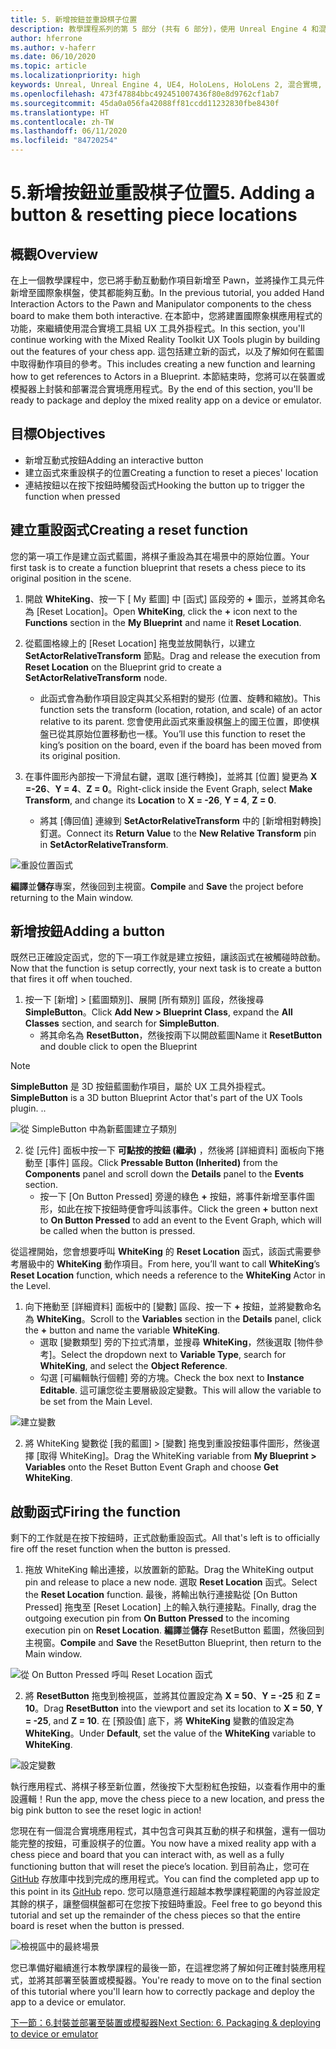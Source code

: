```yaml
---
title: 5. 新增按鈕並重設棋子位置
description: 教學課程系列的第 5 部分 (共有 6 部分)，使用 Unreal Engine 4 和混合實境工具組 UX 工具外掛程式來建置簡單的國際象棋應用程式
author: hferrone
ms.author: v-haferr
ms.date: 06/10/2020
ms.topic: article
ms.localizationpriority: high
keywords: Unreal, Unreal Engine 4, UE4, HoloLens, HoloLens 2, 混合實境, 教學課程, 開始使用, mrtk, uxt, UX 工具, 文件
ms.openlocfilehash: 473f47884bbc492451007436f80e8d9762cf1ab7
ms.sourcegitcommit: 45da0a056fa42088ff81ccdd11232830fbe8430f
ms.translationtype: HT
ms.contentlocale: zh-TW
ms.lasthandoff: 06/11/2020
ms.locfileid: "84720254"
---
```

# <a name="5-adding-a-button--resetting-piece-locations"></a><span data-ttu-id="b38b3-104">5.新增按鈕並重設棋子位置</span><span class="sxs-lookup"><span data-stu-id="b38b3-104">5. Adding a button & resetting piece locations</span></span>


## <a name="overview"></a><span data-ttu-id="b38b3-105">概觀</span><span class="sxs-lookup"><span data-stu-id="b38b3-105">Overview</span></span>

<span data-ttu-id="b38b3-106">在上一個教學課程中，您已將手動互動動作項目新增至 Pawn，並將操作工具元件新增至國際象棋盤，使其都能夠互動。</span><span class="sxs-lookup"><span data-stu-id="b38b3-106">In the previous tutorial, you added Hand Interaction Actors to the Pawn and Manipulator components to the chess board to make them both interactive.</span></span> <span data-ttu-id="b38b3-107">在本節中，您將建置國際象棋應用程式的功能，來繼續使用混合實境工具組 UX 工具外掛程式。</span><span class="sxs-lookup"><span data-stu-id="b38b3-107">In this section, you'll continue working with the Mixed Reality Toolkit UX Tools plugin by building out the features of your chess app.</span></span> <span data-ttu-id="b38b3-108">這包括建立新的函式，以及了解如何在藍圖中取得動作項目的參考。</span><span class="sxs-lookup"><span data-stu-id="b38b3-108">This includes creating a new function and learning how to get references to Actors in a Blueprint.</span></span> <span data-ttu-id="b38b3-109">本節結束時，您將可以在裝置或模擬器上封裝和部署混合實境應用程式。</span><span class="sxs-lookup"><span data-stu-id="b38b3-109">By the end of this section, you'll be ready to package and deploy the mixed reality app on a device or emulator.</span></span>

## <a name="objectives"></a><span data-ttu-id="b38b3-110">目標</span><span class="sxs-lookup"><span data-stu-id="b38b3-110">Objectives</span></span>

* <span data-ttu-id="b38b3-111">新增互動式按鈕</span><span class="sxs-lookup"><span data-stu-id="b38b3-111">Adding an interactive button</span></span>
* <span data-ttu-id="b38b3-112">建立函式來重設棋子的位置</span><span class="sxs-lookup"><span data-stu-id="b38b3-112">Creating a function to reset a pieces' location</span></span>
* <span data-ttu-id="b38b3-113">連結按鈕以在按下按鈕時觸發函式</span><span class="sxs-lookup"><span data-stu-id="b38b3-113">Hooking the button up to trigger the function when pressed</span></span>

## <a name="creating-a-reset-function"></a><span data-ttu-id="b38b3-114">建立重設函式</span><span class="sxs-lookup"><span data-stu-id="b38b3-114">Creating a reset function</span></span>
<span data-ttu-id="b38b3-115">您的第一項工作是建立函式藍圖，將棋子重設為其在場景中的原始位置。</span><span class="sxs-lookup"><span data-stu-id="b38b3-115">Your first task is to create a function blueprint that resets a chess piece to its original position in the scene.</span></span> 

1.  <span data-ttu-id="b38b3-116">開啟 **WhiteKing**、按一下 [ My 藍圖] 中 [函式] 區段旁的 **+** 圖示，並將其命名為 [Reset Location]。</span><span class="sxs-lookup"><span data-stu-id="b38b3-116">Open **WhiteKing**, click the **+** icon next to the **Functions** section in the **My Blueprint** and name it **Reset Location**.</span></span> 

2.  <span data-ttu-id="b38b3-117">從藍圖格線上的 [Reset Location] 拖曳並放開執行，以建立 **SetActorRelativeTransform** 節點。</span><span class="sxs-lookup"><span data-stu-id="b38b3-117">Drag and release the execution from **Reset Location** on the Blueprint grid to create a **SetActorRelativeTransform** node.</span></span> 
    * <span data-ttu-id="b38b3-118">此函式會為動作項目設定與其父系相對的變形 (位置、旋轉和縮放)。</span><span class="sxs-lookup"><span data-stu-id="b38b3-118">This function sets the transform (location, rotation, and scale) of an actor relative to its parent.</span></span> <span data-ttu-id="b38b3-119">您會使用此函式來重設棋盤上的國王位置，即使棋盤已從其原始位置移動也一樣。</span><span class="sxs-lookup"><span data-stu-id="b38b3-119">You’ll use this function to reset the king’s position on the board, even if the board has been moved from its original position.</span></span> 
    
3. <span data-ttu-id="b38b3-120">在事件圖形內部按一下滑鼠右鍵，選取 [進行轉換]，並將其 [位置] 變更為 **X =-26**、**Y = 4**、**Z = 0**。</span><span class="sxs-lookup"><span data-stu-id="b38b3-120">Right-click inside the Event Graph, select **Make Transform**, and change its **Location** to **X = -26**, **Y = 4**, **Z = 0**.</span></span>
    * <span data-ttu-id="b38b3-121">將其 [傳回值] 連線到 **SetActorRelativeTransform** 中的 [新增相對轉換] 釘選。</span><span class="sxs-lookup"><span data-stu-id="b38b3-121">Connect its **Return Value** to the **New Relative Transform** pin in **SetActorRelativeTransform**.</span></span> 

![重設位置函式](images/unreal-uxt/5-function.PNG)

<span data-ttu-id="b38b3-123">**編譯**並**儲存**專案，然後回到主視窗。</span><span class="sxs-lookup"><span data-stu-id="b38b3-123">**Compile** and **Save** the project before returning to the Main window.</span></span> 


## <a name="adding-a-button"></a><span data-ttu-id="b38b3-124">新增按鈕</span><span class="sxs-lookup"><span data-stu-id="b38b3-124">Adding a button</span></span>
<span data-ttu-id="b38b3-125">既然已正確設定函式，您的下一項工作就是建立按鈕，讓該函式在被觸碰時啟動。</span><span class="sxs-lookup"><span data-stu-id="b38b3-125">Now that the function is setup correctly, your next task is to create a button that fires it off when touched.</span></span> 

1.  <span data-ttu-id="b38b3-126">按一下 [新增] > [藍圖類別]、展開 [所有類別] 區段，然後搜尋 **SimpleButton**。</span><span class="sxs-lookup"><span data-stu-id="b38b3-126">Click **Add New > Blueprint Class**, expand the **All Classes** section, and search for **SimpleButton**.</span></span> 
    * <span data-ttu-id="b38b3-127">將其命名為 **ResetButton**，然後按兩下以開啟藍圖</span><span class="sxs-lookup"><span data-stu-id="b38b3-127">Name it **ResetButton** and double click to open the Blueprint</span></span>

> [!NOTE]
> <span data-ttu-id="b38b3-128">**SimpleButton** 是 3D 按鈕藍圖動作項目，屬於 UX 工具外掛程式。</span><span class="sxs-lookup"><span data-stu-id="b38b3-128">**SimpleButton** is a 3D button Blueprint Actor that's part of the UX Tools plugin.</span></span> <span data-ttu-id="b38b3-129">.</span><span class="sxs-lookup"><span data-stu-id="b38b3-129">.</span></span> 

![從 SimpleButton 中為新藍圖建立子類別](images/unreal-uxt/5-subclass.PNG)

2. <span data-ttu-id="b38b3-131">從 [元件] 面板中按一下 **可點按的按鈕 (繼承)** ，然後將 [詳細資料] 面板向下捲動至 [事件] 區段。</span><span class="sxs-lookup"><span data-stu-id="b38b3-131">Click **Pressable Button (Inherited)** from the **Components** panel and scroll down the **Details** panel to the **Events** section.</span></span> 
    * <span data-ttu-id="b38b3-132">按一下 [On Button Pressed] 旁邊的綠色 **+** 按鈕，將事件新增至事件圖形，如此在按下按鈕時便會呼叫該事件。</span><span class="sxs-lookup"><span data-stu-id="b38b3-132">Click the green **+** button next to **On Button Pressed** to add an event to the Event Graph, which will be called when the button is pressed.</span></span> 
    
<span data-ttu-id="b38b3-133">從這裡開始，您會想要呼叫 **WhiteKing** 的 **Reset Location** 函式，該函式需要參考層級中的 **WhiteKing** 動作項目。</span><span class="sxs-lookup"><span data-stu-id="b38b3-133">From here, you’ll want to call **WhiteKing**’s **Reset Location** function, which needs a reference to the **WhiteKing** Actor in the Level.</span></span> 

1.  <span data-ttu-id="b38b3-134">向下捲動至 [詳細資料] 面板中的 [變數] 區段、按一下 **+** 按鈕，並將變數命名為 **WhiteKing**。</span><span class="sxs-lookup"><span data-stu-id="b38b3-134">Scroll to the **Variables** section in the **Details** panel, click the **+** button and name the variable **WhiteKing**.</span></span> 
    * <span data-ttu-id="b38b3-135">選取 [變數類型] 旁的下拉式清單，並搜尋 **WhiteKing**，然後選取 [物件參考]。</span><span class="sxs-lookup"><span data-stu-id="b38b3-135">Select the dropdown next to **Variable Type**, search for **WhiteKing**, and select the **Object Reference**.</span></span> 
    * <span data-ttu-id="b38b3-136">勾選 [可編輯執行個體] 旁的方塊。</span><span class="sxs-lookup"><span data-stu-id="b38b3-136">Check the box next to **Instance Editable**.</span></span> <span data-ttu-id="b38b3-137">這可讓您從主要層級設定變數。</span><span class="sxs-lookup"><span data-stu-id="b38b3-137">This will allow the variable to be set from the Main Level.</span></span> 

![建立變數](images/unreal-uxt/5-var.PNG)

2.  <span data-ttu-id="b38b3-139">將 WhiteKing 變數從 [我的藍圖] > [變數] 拖曳到重設按鈕事件圖形，然後選擇 [取得 WhiteKing]。</span><span class="sxs-lookup"><span data-stu-id="b38b3-139">Drag the WhiteKing variable from **My Blueprint > Variables** onto the Reset Button Event Graph and choose **Get WhiteKing**.</span></span> 

## <a name="firing-the-function"></a><span data-ttu-id="b38b3-140">啟動函式</span><span class="sxs-lookup"><span data-stu-id="b38b3-140">Firing the function</span></span>
<span data-ttu-id="b38b3-141">剩下的工作就是在按下按鈕時，正式啟動重設函式。</span><span class="sxs-lookup"><span data-stu-id="b38b3-141">All that's left is to officially fire off the reset function when the button is pressed.</span></span>

1.  <span data-ttu-id="b38b3-142">拖放 WhiteKing 輸出連接，以放置新的節點。</span><span class="sxs-lookup"><span data-stu-id="b38b3-142">Drag the WhiteKing output pin and release to place a new node.</span></span> <span data-ttu-id="b38b3-143">選取 **Reset Location** 函式。</span><span class="sxs-lookup"><span data-stu-id="b38b3-143">Select the **Reset Location** function.</span></span> <span data-ttu-id="b38b3-144">最後，將輸出執行連接點從 [On Button Pressed] 拖曳至 [Reset Location] 上的輸入執行連接點。</span><span class="sxs-lookup"><span data-stu-id="b38b3-144">Finally, drag the outgoing execution pin from **On Button Pressed** to the incoming execution pin on **Reset Location**.</span></span> <span data-ttu-id="b38b3-145">**編譯**並**儲存** ResetButton 藍圖，然後回到主視窗。</span><span class="sxs-lookup"><span data-stu-id="b38b3-145">**Compile** and **Save** the ResetButton Blueprint, then return to the Main window.</span></span> 

![從 On Button Pressed 呼叫 Reset Location 函式](images/unreal-uxt/5-callresetloc.PNG)

2.  <span data-ttu-id="b38b3-147">將 **ResetButton** 拖曳到檢視區，並將其位置設定為 **X = 50**、**Y = -25** 和 **Z = 10**。</span><span class="sxs-lookup"><span data-stu-id="b38b3-147">Drag **ResetButton** into the viewport and set its location to **X = 50**, **Y = -25**, and **Z = 10**.</span></span> <span data-ttu-id="b38b3-148">在 [預設值] 底下，將 **WhiteKing** 變數的值設定為 **WhiteKing**。</span><span class="sxs-lookup"><span data-stu-id="b38b3-148">Under **Default**, set the value of the **WhiteKing** variable to **WhiteKing**.</span></span>

![設定變數](images/unreal-uxt/5-buttonlevel.PNG)

<span data-ttu-id="b38b3-150">執行應用程式、將棋子移至新位置，然後按下大型粉紅色按鈕，以查看作用中的重設邏輯！</span><span class="sxs-lookup"><span data-stu-id="b38b3-150">Run the app, move the chess piece to a new location, and press the big pink button to see the reset logic in action!</span></span>

<span data-ttu-id="b38b3-151">您現在有一個混合實境應用程式，其中包含可與其互動的棋子和棋盤，還有一個功能完整的按鈕，可重設棋子的位置。</span><span class="sxs-lookup"><span data-stu-id="b38b3-151">You now have a mixed reality app with a chess piece and board that you can interact with, as well as a fully functioning button that will reset the piece’s location.</span></span> <span data-ttu-id="b38b3-152">到目前為止，您可在 [GitHub](https://github.com/microsoft/MixedReality-Unreal-Samples/tree/master/ChessApp) 存放庫中找到完成的應用程式。</span><span class="sxs-lookup"><span data-stu-id="b38b3-152">You can find the completed app up to this point in its [GitHub](https://github.com/microsoft/MixedReality-Unreal-Samples/tree/master/ChessApp) repo.</span></span> <span data-ttu-id="b38b3-153">您可以隨意進行超越本教學課程範圍的內容並設定其餘的棋子，讓整個棋盤都可在您按下按鈕時重設。</span><span class="sxs-lookup"><span data-stu-id="b38b3-153">Feel free to go beyond this tutorial and set up the remainder of the chess pieces so that the entire board is reset when the button is pressed.</span></span>

![檢視區中的最終場景](images/unreal-uxt/5-endscene.PNG)

<span data-ttu-id="b38b3-155">您已準備好繼續進行本教學課程的最後一節，在這裡您將了解如何正確封裝應用程式，並將其部署至裝置或模擬器。</span><span class="sxs-lookup"><span data-stu-id="b38b3-155">You're ready to move on to the final section of this tutorial where you'll learn how to correctly package and deploy the app to a device or emulator.</span></span>

[<span data-ttu-id="b38b3-156">下一節：6.封裝並部署至裝置或模擬器</span><span class="sxs-lookup"><span data-stu-id="b38b3-156">Next Section: 6. Packaging & deploying to device or emulator</span></span>](unreal-uxt-ch6.md)
